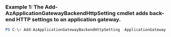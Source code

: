 ### Example 1: The Add-AzApplicationGatewayBackendHttpSetting cmdlet adds back-end HTTP settings to an application gateway.
```powershell
PS C:\> Add-AzApplicationGatewayBackendHttpSetting -ApplicationGateway $AppGw -AuthenticationCertificates {AuthenticationCertificates} -CookieBasedAffinity Enabled -Name Setting02 -PickHostNameFromBackendAddress  -Port 88 -Probe $probe -Protocol Http
```

